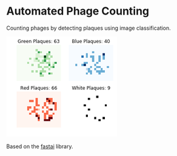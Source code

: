 # Automated Phage Counting
Counting phages by detecting plaques using image classification.

![Count](counts.png)

Based on the [fastai](https://docs.fast.ai/) library.
